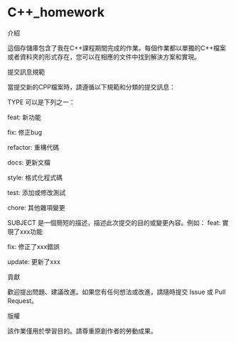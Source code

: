 # C++_homework
介紹

這個存儲庫包含了我在C++課程期間完成的作業。每個作業都以單獨的C++檔案或者資料夾的形式存在，您可以在相應的文件中找到解決方案和實現。


提交訊息規範

當提交新的CPP檔案時，請遵循以下規範和分類的提交訊息：


TYPE 可以是下列之一：

feat: 新功能

fix: 修正bug

refactor: 重構代碼

docs: 更新文檔

style: 格式化程式碼

test: 添加或修改測試

chore: 其他雜項變更

SUBJECT 是一個簡短的描述，描述此次提交的目的或變更內容。例如：
feat: 實現了xxx功能

fix: 修正了xxx錯誤

update: 更新了xxx




貢獻



歡迎提出問題、建議改進。如果您有任何想法或改進，請隨時提交 Issue 或 Pull Request。



版權



該作業僅用於學習目的。請尊重原創作者的勞動成果。
